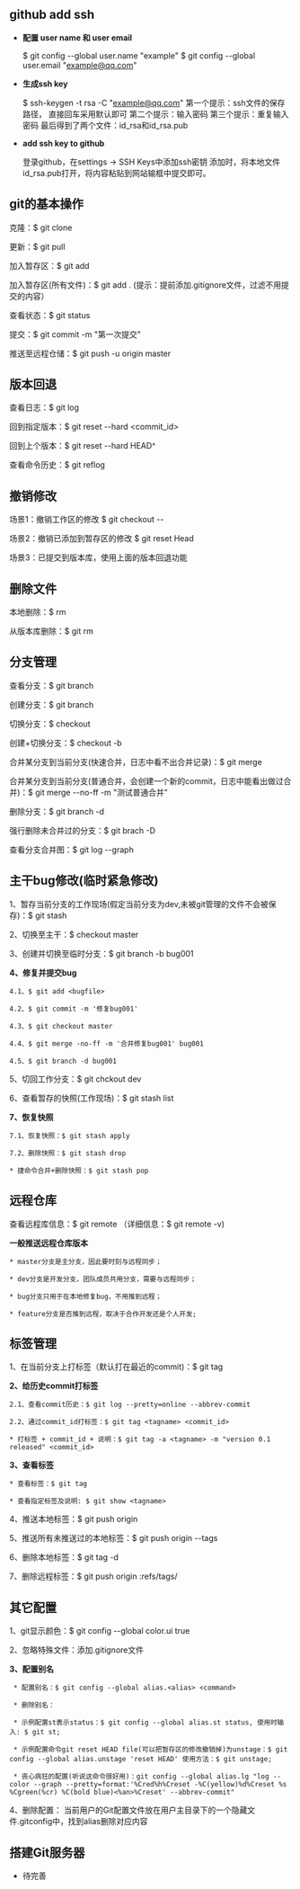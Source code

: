 ## github add ssh
  
* __配置 user name 和 user email__

  $ git config --global user.name "example"
  $ git config --global user.email "example@qq.com"

* __生成ssh key__

  $ ssh-keygen -t rsa -C "example@qq.com"
  第一个提示：ssh文件的保存路径， 直接回车采用默认即可
  第二个提示：输入密码
  第三个提示：重复输入密码
  最后得到了两个文件：id_rsa和id_rsa.pub
  
* __add ssh key to github__

  登录github，在settings -> SSH Keys中添加ssh密钥
  添加时，将本地文件id_rsa.pub打开，将内容粘贴到网站输框中提交即可。
  
  
## git的基本操作
  
  克隆：$ git clone <url>
  
  更新：$ git pull

  加入暂存区：$ git add <file>
  
  加入暂存区(所有文件)：$ git add .   (提示：提前添加.gitignore文件，过滤不用提交的内容）
  
  查看状态：$ git status
  
  提交：$ git commit -m "第一次提交"
  
  推送至远程仓储：$ git push -u origin master

## 版本回退

  查看日志：$ git log

  回到指定版本：$ git reset --hard <commit_id>

  回到上个版本：$ git reset --hard HEAD^

  查看命令历史：$ git reflog

## 撤销修改

  场景1：撤销工作区的修改 $ git checkout -- <file>

  场景2：撤销已添加到暂存区的修改 $ git reset Head <file>

  场景3：已提交到版本库，使用上面的版本回退功能

## 删除文件

  本地删除：$ rm <file>

  从版本库删除：$ git rm <file>

## 分支管理

  查看分支：$ git branch

  创建分支：$ git branch <name>

  切换分支：$ checkout <name>

  创建+切换分支：$ checkout -b <name>

  合并某分支到当前分支(快速合并，日志中看不出合并记录)：$ git merge <name>

  合并某分支到当前分支(普通合并，会创建一个新的commit，日志中能看出做过合并)：$ git merge --no-ff -m "测试普通合并" <name>

  删除分支：$ git branch -d <name>

  强行删除未合并过的分支：$ git brach -D <name>

  查看分支合并图：$ git log --graph

## 主干bug修改(临时紧急修改)
  
  1、暂存当前分支的工作现场(假定当前分支为dev,未被git管理的文件不会被保存)：$ git stash

  2、切换至主干：$ checkout master

  3、创建并切换至临时分支：$ git branch -b bug001

  __4、修复并提交bug__

    4.1、$ git add <bugfile>

    4.2、$ git commit -m '修复bug001'

    4.3、$ git checkout master

    4.4、$ git merge -no-ff -m '合并修复bug001' bug001

    4.5、$ git branch -d bug001

  5、切回工作分支：$ git chckout dev

  6、查看暂存的快照(工作现场)：$ git stash list

  __7、恢复快照__

    7.1、恢复快照：$ git stash apply

    7.2、删除快照：$ git stash drop

    * 捷命令合并+删除快照：$ git stash pop

## 远程仓库
  
  查看远程库信息：$ git remote  （详细信息：$ git remote -v)

  __一般推送远程仓库版本__

    * master分支是主分支，因此要时刻与远程同步；

    * dev分支是开发分支，团队成员共用分支，需要与远程同步；

    * bug分支只用于在本地修复bug，不用推到远程；

    * feature分支是否推到远程，取决于合作开发还是个人开发;

## 标签管理

  1、在当前分支上打标签（默认打在最近的commit)：$ git tag <tagname>

  __2、给历史commit打标签__

    2.1、查看commit历史：$ git log --pretty=online --abbrev-commit

    2.2、通过commit_id打标签：$ git tag <tagname> <commit_id>

    * 打标签 + commit_id + 说明：$ git tag -a <tagname> -m "version 0.1 released" <commit_id>

  __3、查看标签__

    * 查看标签：$ git tag

    * 查看指定标签及说明: $ git show <tagname>

  4、推送本地标签：$ git push origin <tagname>

  5、推送所有未推送过的本地标签：$ git push origin --tags

  6、删除本地标签：$ git tag -d <tagname>

  7、删除远程标签：$ git push origin :refs/tags/<tagname>


## 其它配置

   1、git显示颜色：$ git config --global color.ui true

   2、忽略特殊文件：添加.gitignore文件

   __3、配置别名__

     * 配置别名：$ git config --global alias.<alias> <command>

     * 删除别名：

     * 示例配置st表示status：$ git config --global alias.st status, 使用时输入: $ git st;

     * 示例配置命令git reset HEAD file(可以把暂存区的修改撤销掉)为unstage：$ git config --global alias.unstage 'reset HEAD' 使用方法：$ git unstage;

     * 丧心病狂的配置(听说这命令很好用)：git config --global alias.lg "log --color --graph --pretty=format:'%Cred%h%Creset -%C(yellow)%d%Creset %s %Cgreen(%cr) %C(bold blue)<%an>%Creset' --abbrev-commit"

  4、删除配置： 当前用户的Git配置文件放在用户主目录下的一个隐藏文件.gitconfig中，找到alias删除对应内容

## 搭建Git服务器

  * 待完善